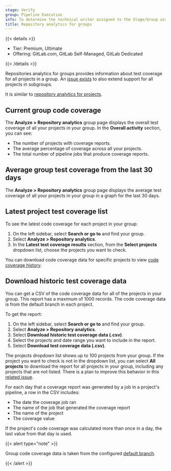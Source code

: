 ```yaml
---
stage: Verify
group: Pipeline Execution
info: To determine the technical writer assigned to the Stage/Group associated with this page, see https://handbook.gitlab.com/handbook/product/ux/technical-writing/#assignments
title: Repository analytics for groups
---
```


{{< details >}}

- Tier: Premium, Ultimate
- Offering: GitLab.com, GitLab Self-Managed, GitLab Dedicated

{{< /details >}}

Repositories analytics for groups provides information about test coverage for all projects in a group. An
[issue exists](https://gitlab.com/gitlab-org/gitlab/-/issues/273527) to also extend support for all projects in
subgroups.

It is similar to [repository analytics for projects](../../analytics/repository_analytics.md).

## Current group code coverage

The **Analyze > Repository analytics** group page displays the overall test coverage of all your projects in your group.
In the **Overall activity** section, you can see:

- The number of projects with coverage reports.
- The average percentage of coverage across all your projects.
- The total number of pipeline jobs that produce coverage reports.

## Average group test coverage from the last 30 days

The **Analyze > Repository analytics** group page displays the average test coverage of all your projects in your group in a graph for the last 30 days.

## Latest project test coverage list

To see the latest code coverage for each project in your group:

1. On the left sidebar, select **Search or go to** and find your group.
1. Select **Analyze > Repository analytics**.
1. In the **Latest test coverage results** section, from the **Select projects** dropdown list, choose the projects you want to check.

You can download code coverage data for specific projects to view
[code coverage history](../../../ci/testing/code_coverage/_index.md#view-coverage-history).

## Download historic test coverage data

You can get a CSV of the code coverage data for all of the projects in your group. This report has a maximum of 1000 records. The code coverage data is from the default branch in each project.

To get the report:

1. On the left sidebar, select **Search or go to** and find your group.
1. Select **Analyze > Repository analytics**.
1. Select **Download historic test coverage data (.csv)**.
1. Select the projects and date range you want to include in the report.
1. Select **Download test coverage data (.csv)**.

The projects dropdown list shows up to 100 projects from your group. If the project you want to check is not in the dropdown list, you can select **All projects** to download the report for all projects in your group, including any projects that are not listed. There is a plan to improve this behavior in this [related issue](https://gitlab.com/gitlab-org/gitlab/-/issues/250684).

For each day that a coverage report was generated by a job in a project's pipeline, a row in the CSV includes:

- The date the coverage job ran
- The name of the job that generated the coverage report
- The name of the project
- The coverage value

If the project's code coverage was calculated more than once in a day, the last value from that day is used.

{{< alert type="note" >}}

Group code coverage data is taken from the configured [default branch](../../project/repository/branches/default.md).

{{< /alert >}}

<!-- ## Troubleshooting

Include any troubleshooting steps that you can foresee. If you know beforehand what issues
one might have when setting this up, or when something is changed, or on upgrading, it's
important to describe those, too. Think of things that may go wrong and include them here.
This is important to minimize requests for support, and to avoid doc comments with
questions that you know someone might ask.

Each scenario can be a third-level heading, for example `### Getting error message X`.
If you have none to add when creating a doc, leave this section in place
but commented out to help encourage others to add to it in the future. -->
